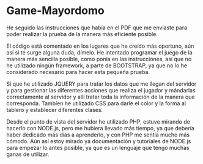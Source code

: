 # Game-Mayordomo

He seguido las instrucciones que había en el PDF que me enviaste para poder realizar la prueba de la manera más eficiente posible.

El código está comentado en los lugares que he creído más oportuno, aún así si te surge alguna duda, dímelo.
He intentado programar el juego de la manera más sencilla posible, como ponía en las instrucciones, así que no he utilizado ningún 
framework, a parte de BOOTSTRAP, ya que no lo he considerado necesario para hacer esta pequeña prueba.

Si que he utilizado JQUERY para tratar los datos que me llegan del servidor y para gestionar las diferentes acciones que realiza el 
jugador y mándarlas correctamente al servidor y allí tratar toda la información de la manera que corresponda. Tambíen he utilizado CSS
para darle el color y la forma al tablero y establecer diferentes clases.

Desde el punto de vista del servidor he utilizado PHP, estuve mirando de hacerlo con NODE.js, pero me hubiera llevado más tiempo, ya
que debería haber dedicado más días a aprenderlo, y con PHP me sentía mucho más cómodo. Aún así estoy mirado ya documentación y
tutoriales de NODE.js para empezar lo antes posible, ya que es un lenguaje que tengo muchas ganas de utilizar.


